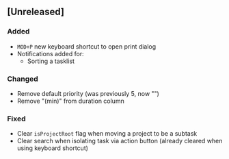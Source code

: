 ## [Unreleased]

### Added
 - `MOD+P` new keyboard shortcut to open print dialog
 - Notifications added for:
   - Sorting a tasklist

### Changed
 - Remove default priority (was previously 5, now "")
 - Remove "(min)" from duration column

### Fixed
 - Clear `isProjectRoot` flag when moving a project to be a subtask
 - Clear search when isolating task via action button (already cleared when using keyboard shortcut)
